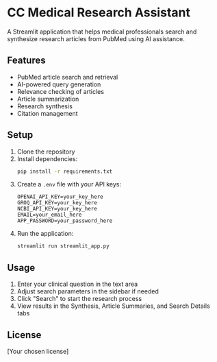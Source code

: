 # CC Medical Research Assistant

A Streamlit application that helps medical professionals search and synthesize research articles from PubMed using AI assistance.

## Features

- PubMed article search and retrieval
- AI-powered query generation
- Relevance checking of articles
- Article summarization
- Research synthesis
- Citation management

## Setup

1. Clone the repository
2. Install dependencies:
   ```bash
   pip install -r requirements.txt
   ```
3. Create a `.env` file with your API keys:
   ```
   OPENAI_API_KEY=your_key_here
   GROQ_API_KEY=your_key_here
   NCBI_API_KEY=your_key_here
   EMAIL=your_email_here
   APP_PASSWORD=your_password_here
   ```
4. Run the application:
   ```bash
   streamlit run streamlit_app.py
   ```

## Usage

1. Enter your clinical question in the text area
2. Adjust search parameters in the sidebar if needed
3. Click "Search" to start the research process
4. View results in the Synthesis, Article Summaries, and Search Details tabs

## License

[Your chosen license] 